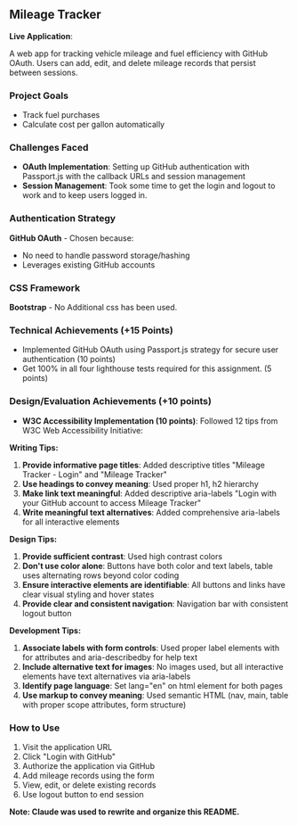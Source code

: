 ## Mileage Tracker

**Live Application**:

A web app for tracking vehicle mileage and fuel efficiency with GitHub OAuth. Users can add, edit, and delete mileage records that persist between sessions.

### Project Goals
- Track fuel purchases
- Calculate cost per gallon automatically

### Challenges Faced
- **OAuth Implementation**: Setting up GitHub authentication with Passport.js with the callback URLs and session management
- **Session Management**: Took some time to get the login and logout to work and to keep users logged in.

### Authentication Strategy
**GitHub OAuth** - Chosen because:
- No need to handle password storage/hashing
- Leverages existing GitHub accounts

### CSS Framework
**Bootstrap** - No Additional css has been used.

### Technical Achievements (+15 Points)
- Implemented GitHub OAuth using Passport.js strategy for secure user authentication (10 points)
- Get 100% in all four lighthouse tests required for this assignment. (5 points)

### Design/Evaluation Achievements (+10 points)
- **W3C Accessibility Implementation (10 points)**: Followed 12 tips from W3C Web Accessibility Initiative:

**Writing Tips:**
1. **Provide informative page titles**: Added descriptive titles "Mileage Tracker - Login" and "Mileage Tracker"
2. **Use headings to convey meaning**: Used proper h1, h2 hierarchy
3. **Make link text meaningful**: Added descriptive aria-labels "Login with your GitHub account to access Mileage Tracker"
4. **Write meaningful text alternatives**: Added comprehensive aria-labels for all interactive elements

**Design Tips:**
1. **Provide sufficient contrast**: Used high contrast colors
2. **Don't use color alone**: Buttons have both color and text labels, table uses alternating rows beyond color coding
3. **Ensure interactive elements are identifiable**: All buttons and links have clear visual styling and hover states
4. **Provide clear and consistent navigation**: Navigation bar with consistent logout button

**Development Tips:**
1. **Associate labels with form controls**: Used proper label elements with for attributes and aria-describedby for help text
2. **Include alternative text for images**: No images used, but all interactive elements have text alternatives via aria-labels
3. **Identify page language**: Set lang="en" on html element for both pages
4. **Use markup to convey meaning**: Used semantic HTML (nav, main, table with proper scope attributes, form structure)

### How to Use
1. Visit the application URL
2. Click "Login with GitHub" 
3. Authorize the application via GitHub
4. Add mileage records using the form
5. View, edit, or delete existing records
6. Use logout button to end session

**Note: Claude was used to rewrite and organize this README.**